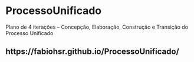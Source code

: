 # ProcessoUnificado
Plano de 4 iterações – Concepção, Elaboração, Construção e Transição do Processo Unificado
<h2>https://fabiohsr.github.io/ProcessoUnificado/</h2>
